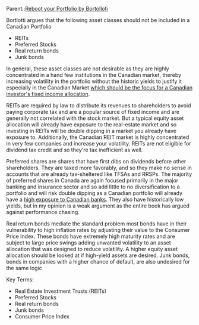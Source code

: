 Parent::[Reboot your Portfolio by Bortolloti](Reboot%20your%20Portfolio%20by%20Bortolloti.md)

Bortlotti argues that the following asset classes should not be included in a Canadian Portfolio
- REITs
- Preferred Stocks
- Real return bonds
- Junk bonds

In general, these asset classes are not desirable as they are highly concentrated in a hand few institutions in the Canadian market, thereby increasing volatility in the portfolio without the historic yields to justify it especially in the Canadian Market [which should be the focus for a Canadian investor's fixed income allocation](Chapter%204b%20What%20Fixed%20income%20assets%20to%20add%20to%20your%20portfolio.md). 

REITs are required by law to distribute its revenues to shareholders to avoid paying corporate tax and are a popular source of fixed income and are generally not correlated with the stock market. But a typical equity asset allocation will already have exposure to the real-estate market and so investing in REITs will be double dipping in a market you already have exposure to. Additionally, the Canadian REIT market is highly concentrated in very few companies and increase your volatility. REITs are not eligible for dividend tax credit and so they're tax inefficient as well.

Preferred shares are shares that have first dibs on dividends before other shareholders. They are taxed more favorably, and so they make no sense in accounts that are already tax-sheltered like TFSAs and RRSPs. The majority of preferred shares in Canada are again focused primarily in the major banking and insurance sector and so add little to no diversification to a portfolio and will risk double dipping as a Canadian portfolio will already have a [high exposure to Canadian banks](Chapter%204a%20What%20Equity%20Assets%20Classes%20to%20add%20to%20your%20allocation.md). They also have historically low yields, but in my opinion is a weak argument as the entire book has argued against performance chasing.

Real return bonds mediate the standard problem most bonds have in their vulnerability to high inflation rates by adjusting their value to the Consumer Price Index. These bonds have extremely high maturity rates and are subject to large price swings adding unwanted volatility to an asset allocation that was designed to reduce volatility. A higher equity asset allocation should be looked at if high-yield assets are desired. Junk bonds, bonds in companies with a higher chance of default, are also undesired for the same logic

Key Terms:
- Real Estate Investment Trusts (REITs)
- Preferred Stocks 
- Real return bonds
- Junk bonds
- Consumer Price Index

